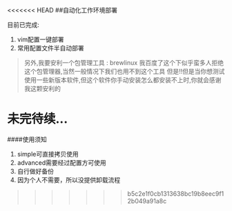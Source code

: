 <<<<<<< HEAD
##自动化工作环境部署

目前已完成:
1. vim配置一键部署
2. 常用配置文件半自动部署

> 另外,我要安利一个包管理工具 : brewlinux
> 我百度了这个下似乎蛮多人拒绝这个包管理器,当然一般情况下我们也用不到这个工具
> 但是!!但是当你想测试使用一些新版本软件,但这个软件你手动安装怎么都安装不上时,你就会感谢我这颗安利的

未完待续...
=======
####使用须知
1. simple可直接拷贝使用
2. advanced需要经过配置方可使用
3. 自行做好备份
4. 因为个人不需要，所以没提供卸载流程
>>>>>>> b5c2e1f0cb1313638bc19b8eec9f12b049a91a8c
